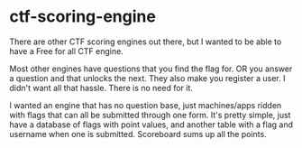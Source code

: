 ctf-scoring-engine
==================


There are other CTF scoring engines out there, but I wanted to be able to have a Free for all CTF engine.

Most other engines have questions that you find the flag for. OR you answer a question and that unlocks the next.
They also make you register a user. I didn't want all that hassle. There is no need for it.

I wanted an engine that has no question base, just machines/apps ridden with flags that can all be submitted through one form.
It's pretty simple, just have a database of flags with point values, and another table with a flag and username when one is submitted. Scoreboard sums up all the points.

